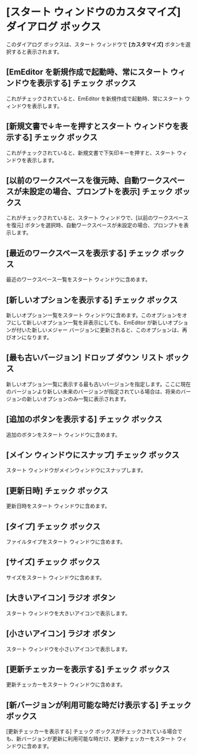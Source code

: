 # \[スタート ウィンドウのカスタマイズ\] ダイアログ ボックス

このダイアログ ボックスは、スタート ウィンドウで **\[カスタマイズ\]** ボタンを選択すると表示されます。

## \[EmEditor を新規作成で起動時、常にスタート ウィンドウを表示する\] チェック ボックス

これがチェックされていると、EmEditor を新規作成で起動時、常にスタート ウィンドウを表示します。

## \[新規文書で↓キーを押すとスタート ウィンドウを表示する\] チェック ボックス

これがチェックされていると、新規文書で下矢印キーを押すと、スタート ウィンドウを表示します。

## \[以前のワークスペースを復元時、自動ワークスペースが未設定の場合、プロンプトを表示\] チェック ボックス

これがチェックされていると、スタート ウィンドウで、\[以前のワークスペースを復元\] ボタンを選択時、自動ワークスペースが未設定の場合、プロンプトを表示します。

## \[最近のワークスペースを表示する\] チェック ボックス

最近のワークスペース一覧をスタート ウィンドウに含めます。

## \[新しいオプションを表示する\] チェック ボックス

新しいオプション一覧をスタート ウィンドウに含めます。このオプションをオフにして新しいオプション一覧を非表示にしても、EmEditor が新しいオプションが付いた新しいメジャー バージョンに更新されると、このオプションは、再びオンになります。

## \[最も古いバージョン\] ドロップ ダウン リスト ボックス

新しいオプション一覧に表示する最も古いバージョンを指定します。ここに現在のバージョンより新しい未来のバージョンが指定されている場合は、将来のバージョンの新しいオプションのみ一覧に表示されます。

## \[追加のボタンを表示する\] チェック ボックス

追加のボタンをスタート ウィンドウに含めます。

## \[メイン ウィンドウにスナップ\] チェック ボックス

スタート ウィンドウがメインウィンドウにスナップします。

## \[更新日時\] チェック ボックス

更新日時をスタート ウィンドウに含めます。

## \[タイプ\] チェック ボックス

ファイルタイプをスタート ウィンドウに含めます。

## \[サイズ\] チェック ボックス

サイズをスタート ウィンドウに含めます。

## \[大きいアイコン\] ラジオ ボタン

スタート ウィンドウを大きいアイコンで表示します。

## \[小さいアイコン\] ラジオ ボタン

スタート ウィンドウを小さいアイコンで表示します。

## \[更新チェッカーを表示する\] チェック ボックス

更新チェッカーをスタート ウィンドウに含めます。

## \[新バージョンが利用可能な時だけ表示する\] チェック ボックス

\[更新チェッカーを表示する\] チェック ボックスがチェックされている場合でも、新バージョンが更新に利用可能な時だけ、更新チェッカーをスタート ウィンドウに含めます。


